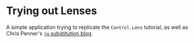 # Trying out Lenses

A simple application trying to replicate the `Control.Lens` tutorial, as well as Chris Penner's [`jq` substitution blog](https://chrispenner.ca/posts/traversal-systems).


